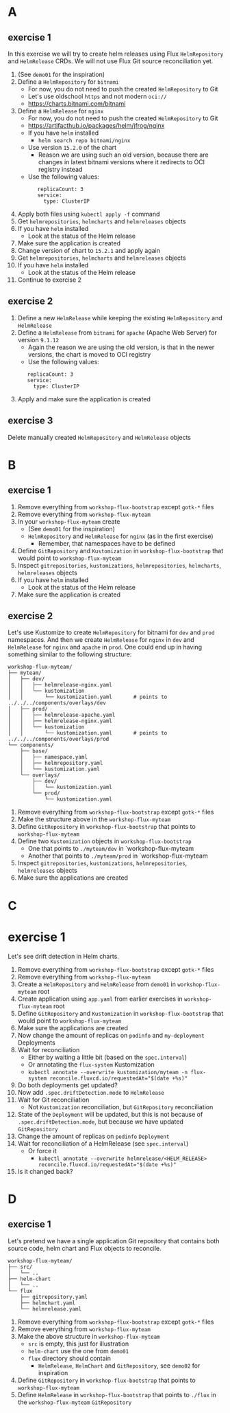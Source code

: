 # A

## exercise 1
In this exercise we will try to create helm releases using Flux `HelmRepository` and `HelmRelease` CRDs.
We will not use Flux Git source reconciliation yet.

1. (See `demo01` for the inspiration)
2. Define a `HelmRepository` for `bitnami`
   * For now, you do not need to push the created `HelmRepository` to Git
   * Let's use oldschool `https` and not modern `oci://`
   * https://charts.bitnami.com/bitnami
3. Define a `HelmRelease` for `nginx`
   * For now, you do not need to push the created `HelmRepository` to Git
   * https://artifacthub.io/packages/helm/jfrog/nginx
   * If you have `helm` installed
     * `helm search repo bitnami/nginx`
   * Use version `15.2.0` of the chart
     * Reason we are using such an old version, because there are changes in latest bitnami versions where it redirects to OCI registry instead
   * Use the following values: 
      ```
         replicaCount: 3
         service:
           type: ClusterIP
     ```
4. Apply both files using `kubectl apply -f` command
5. Get `helmrepositories`, `helmcharts` and `helmreleases` objects
6. If you have `helm` installed
   * Look at the status of the Helm release
7. Make sure the application is created
8. Change version of chart to `15.2.1` and apply again
9. Get `helmrepositories`, `helmcharts` and `helmreleases` objects
10. If you have `helm` installed
    * Look at the status of the Helm release
11. Continue to exercise 2


## exercise 2
1. Define a new `HelmRelease` while keeping the existing `HelmRepository` and `HelmRelease` 
2. Define a `HelmRelease` from `bitnami` for `apache` (Apache Web Server) for version `9.1.12`
   * Again the reason we are using the old version, is that in the newer versions, the chart is moved to OCI registry
   * Use the following values:
    ```
       replicaCount: 3
       service:
         type: ClusterIP
   ```
3. Apply and make sure the application is created


## exercise 3
Delete manually created `HelmRepository` and `HelmRelease` objects


# B

## exercise 1

1. Remove everything from `workshop-flux-bootstrap` except `gotk-*` files
2. Remove everything from `workshop-flux-myteam`
3. In your `workshop-flux-myteam` create
   * (See `demo01` for the inspiration)
   * `HelmRepository` and `HelmRelease` for `nginx` (as in the first exercise)
     * Remember, that namespaces have to be defined
4. Define `GitRepository` and `Kustomization` in `workshop-flux-bootstrap` that would point to `workshop-flux-myteam`
5. Inspect `gitrepositories`, `kustomizations`, `helmrepositories`, `helmcharts`, `helmreleases` objects
6. If you have `helm` installed
   * Look at the status of the Helm release
7. Make sure the application is created


## exercise 2
Let's use Kustomize to create `HelmRepository` for bitnami for `dev` and `prod` namespaces.
And then we create `HelmRelease` for `nginx` in `dev` and `HelmRelease` for `nginx` and `apache` in `prod`.
One could end up in having something similar to the following structure:

```
workshop-flux-myteam/
├── myteam/
│   ├── dev/
│   │   ├── helmrelease-nginx.yaml
│   │   └── kustomization
│   │       └── kustomization.yaml       # points to ../../../components/overlays/dev
│   ├── prod/
│   │   ├── helmrelease-apache.yaml
│   │   ├── helmrelease-nginx.yaml
│   │   └── kustomization
│   │       └── kustomization.yaml       # points to ../../../components/overlays/prod
└── components/
    ├── base/
    │   ├── namespace.yaml
    │   ├── helmrepository.yaml
    │   └── kustomization.yaml
    └── overlays/
        ├── dev/
        │   └── kustomization.yaml
        └── prod/
            └── kustomization.yaml
```

1. Remove everything from `workshop-flux-bootstrap` except `gotk-*` files
2. Make the structure above in the `workshop-flux-myteam`
3. Define `GitRepository` in `workshop-flux-bootstrap` that points to `workshop-flux-myteam`
4. Define two `Kustomization` objects in `workshop-flux-bootstrap`
   * One that points to `./myteam/dev` in `workshop-flux-myteam
   * Another that points to `./myteam/prod` in `workshop-flux-myteam
5. Inspect `gitrepositories`, `kustomizations`, `helmrepositories`, `helmreleases` objects
6. Make sure the applications are created


# C

# exercise 1
Let's see drift detection in Helm charts.

1. Remove everything from `workshop-flux-bootstrap` except `gotk-*` files
2. Remove everything from `workshop-flux-myteam`
3. Create a `HelmRepository` and `HelmRelease` from `demo01` in `workshop-flux-myteam` root
4. Create application using `app.yaml` from earlier exercises in `workshop-flux-myteam` root
5. Define `GitRepository` and `Kustomization` in `workshop-flux-bootstrap` that would point to `workshop-flux-myteam`
6. Make sure the applications are created
7. Now change the amount of replicas on `podinfo` and `my-deployment` Deployments
8. Wait for reconciliation
   * Either by waiting a little bit (based on the `spec.interval`)
   * Or annotating the `flux-system` Kustomization
   * `kubectl annotate --overwrite kustomization/myteam -n flux-system reconcile.fluxcd.io/requestedAt="$(date +%s)"`
9. Do both deployments get updated?
10. Now add `.spec.driftDetection.mode` to `HelmRelease`
11. Wait for Git reconciliation
    * Not `Kustomization` reconciliation, but `GitRepository` reconciliation
12. State of the `Deployment` will be updated, but this is not because of `.spec.driftDetection.mode`, but because we have updated `GitRepository`
13. Change the amount of replicas on `podinfo` `Deployment`
14. Wait for reconciliation of a HelmRelease (see `spec.interval`)
    * Or force it
      * `kubectl annotate --overwrite helmrelease/<HELM_RELEASE> reconcile.fluxcd.io/requestedAt="$(date +%s)"`
15. Is it changed back?


# D

## exercise 1
Let's pretend we have a single application Git repository that contains both source code, helm chart and Flux objects to reconcile.

```
workshop-flux-myteam/
├── src/
│   └── ..
├── helm-chart
│   └── ..
└── flux
    ├── gitrepository.yaml
    ├── helmchart.yaml
    └── helmrelease.yaml
```

1. Remove everything from `workshop-flux-bootstrap` except `gotk-*` files
2. Remove everything from `workshop-flux-myteam`
3. Make the above structure in `workshop-flux-myteam`
   * `src` is empty, this just for illustration
   * `helm-chart` use the one from `demo01`
   * `flux` directory should contain
     * `HelmRelease`, `HelmChart` and `GitRepository`, see `demo02` for inspiration
4. Define `GitRepository` in `workshop-flux-bootstrap` that points to `workshop-flux-myteam`
5. Define `HelmRelease` in `workshop-flux-bootstrap` that points to `./flux` in the `workshop-flux-myteam` `GitRepository`
